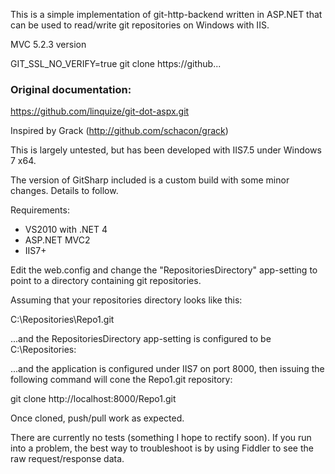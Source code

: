 This is a simple implementation of git-http-backend written in ASP.NET 
that can be used to read/write git repositories on Windows with IIS.


MVC 5.2.3 version

GIT_SSL_NO_VERIFY=true git clone https://github...


### Original documentation:

https://github.com/linquize/git-dot-aspx.git

Inspired by Grack (http://github.com/schacon/grack)

This is largely untested, but has been developed with IIS7.5 under Windows 7 x64. 

The version of GitSharp included is a custom build with some minor changes. Details to follow.

Requirements:
- VS2010 with .NET 4
- ASP.NET MVC2
- IIS7+

Edit the web.config and change the "RepositoriesDirectory" app-setting to point to a directory containing git repositories.

Assuming that your repositories directory looks like this:

C:\Repositories\Repo1.git

...and the RepositoriesDirectory app-setting is configured to be C:\Repositories:

<appSettings>
		<add key="RepositoriesDirectory" value="C:\Repositories"/>
</appSettings>
	
...and the application is configured under IIS7 on port 8000, then issuing the following command will cone the Repo1.git repository:

git clone http://localhost:8000/Repo1.git

Once cloned, push/pull work as expected.

There are currently no tests (something I hope to rectify soon). If you run into a problem, the best way to troubleshoot is by using Fiddler to see the raw request/response data.
